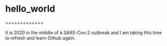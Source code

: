 # hello_world
=============



It is 2020 in the middle of a SARS-Cov-2 outbreak and I am taking this time to refresh and learn Github again.
